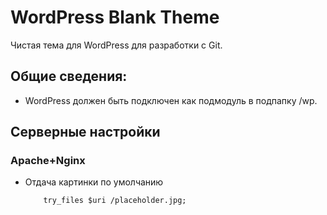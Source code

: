 # WordPress Blank Theme
Чистая тема для WordPress для разработки с Git.

## Общие сведения:
+ WordPress должен быть подключен как подмодуль в подпапку /wp.

## Серверные настройки
### Apache+Nginx
+ Отдача картинки по умолчанию

	```
		try_files $uri /placeholder.jpg;
	```


